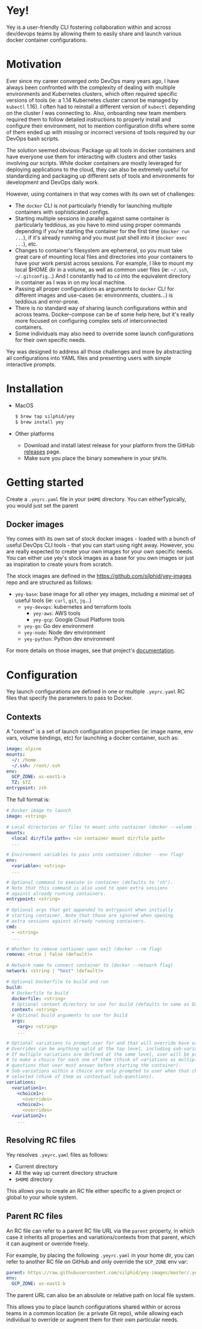 # Yey!

Yey is a user-friendly CLI fostering collaboration within and across dev/devops teams by allowing them to easily share and launch various docker container configurations.

# Motivation

Ever since my career converged onto DevOps many years ago, I have always been confronted with the complexity of dealing with multiple environments and Kubernetes clusters, which often required specific versions of tools (ie: a 1.14 Kubernetes cluster cannot be managed by `kubectl` 1.16). I often had to reinstall a different version of `kubectl` depending on the cluster I was connecting to. Also, onboarding new team members required them to follow detailed instructions to properly install and configure their environment, not to mention configuration drifts where some of them ended up with missing or incorrect versions of tools required by our DevOps bash scripts.

The solution seemed obvious: Package up all tools in docker containers and have everyone use them for interacting with clusters and other tasks involving our scripts. While docker containers are mostly leveraged for deploying applications to the cloud, they can also be extremely useful for standardizing and packaging up different sets of tools and environments for development and DevOps daily work.

However, using containers in that way comes with its own set of challenges:

- The `docker` CLI is not particularly friendly for launching multiple containers with sophisticated configs.
- Starting multiple sessions in parallel against same container is particularly teddious, as you have to mind using proper commands depending if you're starting the container for the first time (`docker run ...`), if it's already running and you must just shell into it (`docker exec ...`), etc.
- Changes to container's filesystem are ephemeral, so you must take great care of mounting local files and directories into your containers to have your work persist across sessions. For example, I like to mount my local $HOME dir in a volume, as well as common user files (ie: `~/.ssh`, `~/.gitconfig`...) And I constantly had to `cd` into the equivalent directory in container as I was in on my local machine.
- Passing all proper configurations as arguments to `docker` CLI for different images and use-cases (ie: environments, clusters...) is teddious and error-prone.
- There is no standard way of sharing launch configurations within and across teams. Docker-compose can be of some help here, but it's really more focused on configuring complex sets of interconnected containers.
- Some individuals may also need to override some launch configurations for their own specific needs.

Yey was designed to address all those challenges and more by abstracting all configurations into YAML files and presenting users with simple interactive prompts.

# Installation

- MacOS

  ```bash
  $ brew tap silphid/yey
  $ brew install yey
  ```

- Other platforms
  - Download and install latest release for your platform from the GitHub [releases](https://github.com/silphid/yey/releases) page.
  - Make sure you place the binary somewhere in your `$PATH`.

# Getting started

Create a `.yeyrc.yaml` file in your `$HOME` directory. You can eitherTypically, you would just set the parent

## Docker images

Yey comes with its own set of stock docker images - loaded with a bunch of useful DevOps CLI tools - that you can start using right away. However, you are really expected to create your own images for your own specific needs. You can either use yey's stock images as a base for you own images or just as inspiration to create yours from scratch.

The stock images are defined in the https://github.com/silphid/yey-images repo and are structured as follows:

- `yey-base`: base image for all other yey images, including a minimal set of useful tools (ie: `curl`, `git`, `jq`...)
  - `yey-devops`: kubernetes and terraform tools
    - `yey-aws`: AWS tools
    - `yey-gcp`: Google Cloud Platform tools
  - `yey-go`: Go dev environment
  - `yey-node`: Node dev environment
  - `yey-python`: Python dev environment

For more details on those images, see that project's [documentation](https://github.com/silphid/yey-images).

# Configuration

Yey launch configurations are defined in one or multiple `.yeyrc.yaml` RC files that specify the parameters to pass to Docker.

## Contexts

A "context" is a set of launch configuration properties (ie: image name, env vars, volume bindings, etc) for launching a docker container, such as:

```yaml
image: alpine
mounts:
  ~/: /home
  ~/.ssh: /root/.ssh
env:
  GCP_ZONE: us-east1-a
  TZ: $TZ
entrypoint: zsh
```

The full format is:

```yaml
# Docker image to launch
image: <string>

# Local directories or files to mount into container (docker --volume flag)
mounts:
  <local dir/file path>: <in container mount dir/file path>
  ...

# Environment variables to pass into container (docker --env flag)
env:
  <variable>: <string>
  ...

# Optional command to execute in container (defaults to "sh").
# Note that this command is also used to open extra sessions
# against already running containers.
entrypoint: <string>

# Optional args that get appended to entrypoint when initially
# starting container. Note that those are ignored when opening
# extra sessions against already running containers.
cmd:
  - <string>
  ...

# Whether to remove container upon exit (docker --rm flag)
remove: <true | false (default)>

# Network name to connect container to (docker --network flag)
network: <string | "host" (default)>

# Optional Dockerfile to build and run
build:
  # Dockerfile to build
  dockerfile: <string>
  # Optional context directory to use for build (defaults to same as Dockerfile)
  context: <string>
  # Optional build arguments to use for build
  args:
    <arg>: <string>
    ...

# Optional variations to prompt user for and that will override base values.
# Overrides can be anything valid at the top level, including sub-variations.
# If multiple variations are defined at the same level, user will be prompted
# to make a choice for each one of them (think of variations as multiple
# questions that user must answer before starting the container).
# Sub-variations within a choice are only prompted to user when that choice is
# selected (think of them as contextual sub-questions).
variations:
  <variation1>:
    <choice1>:
      <overrides>
    <choice2>:
      <overrides>
  <variation2>:
    ...
```

## Resolving RC files

Yey resolves `.yeyrc.yaml` files as follows:

- Current directory
- All the way up current directory structure
- `$HOME` directory

This allows you to create an RC file either specific to a given project or global to your whole system.

## Parent RC files

An RC file can refer to a parent RC file URL via the `parent` property, in which case it inherits all properties and variations/contexts from that parent, which it can augment or override freely.

For example, by placing the following `.yeyrc.yaml` in your home dir, you can refer to another RC file on GitHub and only override the `GCP_ZONE` env var:

```yaml
parent: https://raw.githubusercontent.com/silphid/yey-images/master/.yeyrc.yaml
env:
  GCP_ZONE: us-east1-b
```

The parent URL can also be an absolute or relative path on local file system.

This allows you to place launch configurations shared within or across teams in a common location (ie: a private Git repo), while allowing each individual to override or augment them for their own particular needs.
